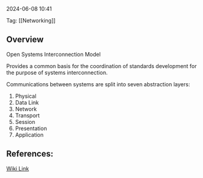 
2024-06-08 10:41

Tag: [[Networking]]

## Overview

Open Systems Interconnection Model

Provides a common basis for the coordination of standards development for the purpose of systems interconnection.

Communications between systems are split into seven abstraction layers:

1. Physical
2. Data Link
3. Network
4. Transport
5. Session
6. Presentation
7. Application


## References:

[Wiki Link](https://en.wikipedia.org/wiki/OSI_model)
